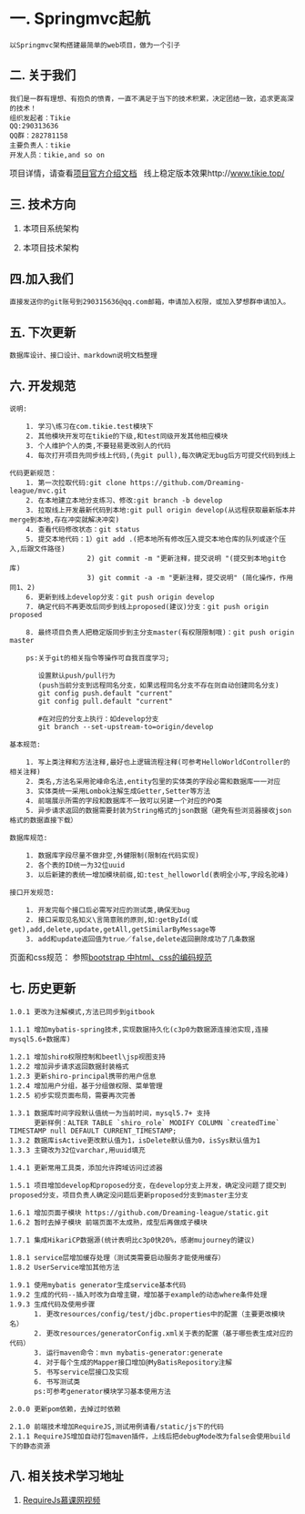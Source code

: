 # 一. Springmvc起航
    以Springmvc架构搭建最简单的web项目，做为一个引子
    
    
## 二. 关于我们
    我们是一群有理想、有抱负的愤青，一直不满足于当下的技术积累，决定团结一致，追求更高深的技术！
    组织发起者：Tikie
    QQ:290313636
    QQ群：282781158
    主要负责人：tikie
    开发人员：tikie,and so on 
   项目详情，请查看[项目官方介绍文档](https://www.gitbook.com/book/290315636/springmvc/details "项目官方文档")
   线上稳定版本效果http://www.tikie.top/
## 三. 技术方向
  1. 本项目系统架构
    
  
  2. 本项目技术架构

    
## 四.加入我们
    直接发送你的git账号到290315636@qq.com邮箱，申请加入权限，或加入梦想群申请加入。
    
## 五. 下次更新 
    数据库设计、接口设计、markdown说明文档整理   
        
    
## 六. 开发规范

    说明:
    
        1. 学习\练习在com.tikie.test模块下
        2. 其他模块开发可在tikie的下级,和test同级开发其他相应模块
        3. 个人维护个人的类,不要轻易更改别人的代码
        4. 每次打开项目先同步线上代码,(先git pull),每次确定无bug后方可提交代码到线上
        
    代码更新规范：
        1. 第一次拉取代码:git clone https://github.com/Dreaming-league/mvc.git
        2. 在本地建立本地分支练习、修改:git branch -b develop
        3. 拉取线上开发最新代码到本地:git pull origin develop(从远程获取最新版本并merge到本地,存在冲突就解决冲突)
        4. 查看代码修改状态：git status
        5. 提交本地代码：1）git add .(把本地所有修改压入提交本地仓库的队列或逐个压入,后跟文件路径)
                       2) git commit -m "更新注释，提交说明 "(提交到本地git仓库)
                       3) git commit -a -m "更新注释，提交说明" (简化操作，作用同1、2) 
        6. 更新到线上develop分支：git push origin develop
        7. 确定代码不再更改后同步到线上proposed(建议)分支：git push origin proposed
                   
        8. 最终项目负责人把稳定版同步到主分支master(有权限限制哦)：git push origin master
                   
        ps:关于git的相关指令等操作可自我百度学习;
            
           设置默认push/pull行为
           (push当前分支到远程同名分支，如果远程同名分支不存在则自动创建同名分支)
           git config push.default "current"
           git config pull.default "current"
           
           #在对应的分支上执行：如develop分支
           git branch --set-upstream-to=origin/develop
                      
    基本规范:
    
        1. 写上类注释和方法注释,最好也上逻辑流程注释(可参考HelloWorldController的相关注释)
        2. 类名,方法名采用驼峰命名法,entity包里的实体类的字段必需和数据库一一对应
        3. 实体类统一采用Lombok注解生成Getter,Setter等方法
        4. 前端展示所需的字段和数据库不一致可以另建一个对应的PO类
        5. 异步请求返回的数据需要封装为String格式的json数据（避免有些浏览器接收json格式的数据直接下载）
        
    数据库规范:
    
        1. 数据库字段尽量不做非空,外健限制(限制在代码实现)
        2. 各个表的ID统一为32位uuid
        3. 以后新建的表统一增加模块前缀,如:test_helloworld(表明全小写,字段名驼峰)
        
    接口开发规范:
    
        1. 开发完每个接口后必需写对应的测试类,确保无bug
        2. 接口采取见名知义\言简意赅的原则,如:getById(或get),add,delete,update,getAll,getSimilarByMessage等
        3. add和update返回值为true／false,delete返回删除成功了几条数据
        
   页面和css规范：
        参照[bootstrap 中html、css的编码规范](http://codeguide.bootcss.com/#html-reducing-markup "编写灵活、稳定、高质量的 HTML 和 CSS 代码的规范")

## 七. 历史更新
    1.0.1 更改为注解模式,方法已同步到gitbook
    
    1.1.1 增加mybatis-spring技术,实现数据持久化(c3p0为数据源连接池实现,连接mysql5.6+数据库)
    
    1.2.1 增加shiro权限控制和beetl\jsp视图支持
    1.2.2 增加异步请求返回数据封装格式
    1.2.3 更新shiro-principal携带的用户信息
    1.2.4 增加用户分组，基于分组做权限、菜单管理
    1.2.5 初步实现页面布局，需要再次完善
    
    1.3.1 数据库时间字段默认值统一为当前时间，mysql5.7+ 支持
          更新样例：ALTER TABLE `shiro_role` MODIFY COLUMN `createdTime` TIMESTAMP null DEFAULT CURRENT_TIMESTAMP;
    1.3.2 数据库isActive更改默认值为1，isDelete默认值为0，isSys默认值为1   
    1.3.3 主键改为32位varchar,用uuid填充
          
    1.4.1 更新常用工具类，添加允许跨域访问过滤器
    
    1.5.1 项目增加develop和proposed分支，在develop分支上开发，确定没问题了提交到proposed分支，项目负责人确定没问题后更新proposed分支到master主分支
    
    1.6.1 增加页面子模块 https://github.com/Dreaming-league/static.git
    1.6.2 暂时去掉子模块 前端页面不太成熟，成型后再做成子模块
    
    1.7.1 集成HikariCP数据源(统计表明比c3p0快20%，感谢mujourney的建议)
    
    1.8.1 service层增加缓存处理（测试类需要启动服务才能使用缓存）
    1.8.2 UserService增加其他方法
    
    1.9.1 使用mybatis generator生成service基本代码
    1.9.2 生成的代码--插入时改为自增主键，增加基于example的动态where条件处理
    1.9.3 生成代码及使用步骤
          1. 更改resources/config/test/jdbc.properties中的配置（主要更改模块名）
          2. 更改resources/generatorConfig.xml关于表的配置（基于哪些表生成对应的代码）
          3. 运行maven命令：mvn mybatis-generator:generate
          4. 对于每个生成的Mapper接口增加@MyBatisRepository注解
          5. 书写service层接口及实现
          6. 书写测试类
          ps:可参考generator模块学习基本使用方法
          
    2.0.0 更新pom依赖，去掉过时依赖
    
    2.1.0 前端技术增加RequireJS,测试用例请看/static/js下的代码
    2.1.1 RequireJS增加自动打包maven插件，上线后把debugMode改为false会使用build下的静态资源
 
 
 ## 八. 相关技术学习地址
 1. [RequireJs慕课网视频](http://www.imooc.com/learn/787 "项目官方文档")

